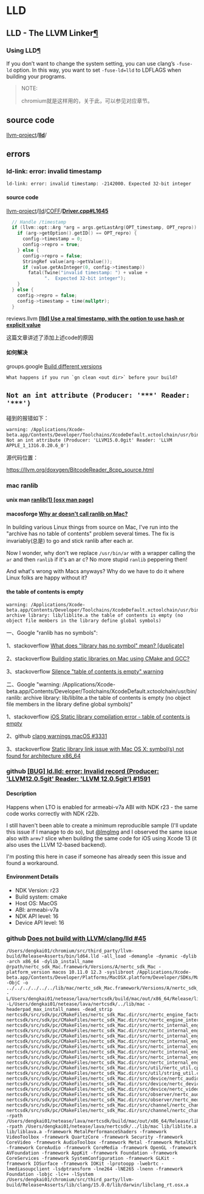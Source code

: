 # LLD

## LLD - The LLVM Linker[¶](https://lld.llvm.org/#lld-the-llvm-linker)

### Using LLD[¶](https://lld.llvm.org/#using-lld)

If you don’t want to change the system setting, you can use clang’s `-fuse-ld` option. In this way, you want to set `-fuse-ld=lld` to LDFLAGS when building your programs.

> NOTE:
>
> chromium就是这样用的，关于此，可以参见对应章节。
>
> 

## source code

[llvm-project](https://github.com/llvm/llvm-project)/[**lld**](https://github.com/llvm/llvm-project/tree/main/lld)/



## errors

### ld-link: error: invalid timestamp

```
ld-link: error: invalid timestamp: -2142000. Expected 32-bit integer
```

#### source code

[llvm-project](https://github.com/llvm/llvm-project)/[lld](https://github.com/llvm/llvm-project/tree/main/lld)/[COFF](https://github.com/llvm/llvm-project/tree/main/lld/COFF)/[**Driver.cpp#L1645**](https://github.com/llvm/llvm-project/blob/main/lld/COFF/Driver.cpp#L1645)

```c++
  // Handle /timestamp
  if (llvm::opt::Arg *arg = args.getLastArg(OPT_timestamp, OPT_repro)) {
    if (arg->getOption().getID() == OPT_repro) {
      config->timestamp = 0;
      config->repro = true;
    } else {
      config->repro = false;
      StringRef value(arg->getValue());
      if (value.getAsInteger(0, config->timestamp))
        fatal(Twine("invalid timestamp: ") + value +
              ".  Expected 32-bit integer");
    }
  } else {
    config->repro = false;
    config->timestamp = time(nullptr);
  }
```



reviews.llvm [**[lld] Use a real timestamp, with the option to use hash or explicit value**](https://reviews.llvm.org/D46966)

这篇文章讲述了添加上述code的原因



#### 如何解决

groups.google [Build different versions](https://groups.google.com/a/chromium.org/g/chromium-dev/c/FPwgrwOOsds)

```
What happens if you run `gn clean <out dir>` before your build?
```



## `Not an int attribute (Producer: '***' Reader: '***')`

碰到的报错如下：

```
warning: /Applications/Xcode-beta.app/Contents/Developer/Toolchains/XcodeDefault.xctoolchain/usr/bin/ranlib: Not an int attribute (Producer: 'LLVM15.0.0git' Reader: 'LLVM APPLE_1_1316.0.20.6_0')
```

源代码位置：

https://llvm.org/doxygen/BitcodeReader_8cpp_source.html







### mac ranlib

#### unix man [ranlib(1) [osx man page]](https://www.unix.com/man-page/osx/1/ranlib/)



#### macosforge [Why ar doesn't call ranlib on Mac?](https://macports-users.macosforge.narkive.com/Wa9Zfepg/why-ar-doesn-t-call-ranlib-on-mac)

In building various Linux things from source on Mac, I've run into the "archive has no table of contents" problem several times. The fix is invariably(总是) to go and stick ranlib after each ar.

Now I wonder, why don't we replace `/usr/bin/ar` with a wrapper calling the `ar` and then `ranlib` if it's an ar c? No more stupid `ranlib` peppering then!

And what's wrong with Macs anyways? Why do we have to do it where Linux folks are happy without it?

#### the table of contents is empty

```
warning: /Applications/Xcode-beta.app/Contents/Developer/Toolchains/XcodeDefault.xctoolchain/usr/bin/ranlib: archive library: lib/liblite.a the table of contents is empty (no object file members in the library define global symbols)

```

一、Google "ranlib has no symbols":

1、stackoverflow [What does "library has no symbol" mean? [duplicate]](https://stackoverflow.com/questions/44124219/what-does-library-has-no-symbol-mean)

2、stackoverflow [Building static libraries on Mac using CMake and GCC?](https://stackoverflow.com/questions/4929255/building-static-libraries-on-mac-using-cmake-and-gcc)

3、stackoverflow [Silence "table of contents is empty" warning](https://stackoverflow.com/questions/27602998/silence-table-of-contents-is-empty-warning)

二、Google "warning: /Applications/Xcode-beta.app/Contents/Developer/Toolchains/XcodeDefault.xctoolchain/usr/bin/ranlib: archive library: lib/liblite.a the table of contents is empty (no object file members in the library define global symbols)"

1、stackoverflow [iOS Static library compilation error - table of contents is empty](https://stackoverflow.com/questions/24750156/ios-static-library-compilation-error-table-of-contents-is-empty)

2、github [clang warnings macOS #3331](https://github.com/widelands/widelands/issues/3331)

3、stackoverflow [Static library link issue with Mac OS X: symbol(s) not found for architecture x86_64](https://stackoverflow.com/questions/30948807/static-library-link-issue-with-mac-os-x-symbols-not-found-for-architecture-x8)



### github [[BUG] ld.lld: error: Invalid record (Producer: 'LLVM12.0.5git' Reader: 'LLVM 12.0.5git') #1591](https://github.com/android/ndk/issues/1591)

#### Description

Happens when LTO is enabled for armeabi-v7a ABI with NDK r23 - the same code works correctly with NDK r22b.

I still haven't been able to create a minimum reproducible sample (I'll update this issue if I manage to do so), but [@lmglmg](https://github.com/lmglmg) and I observed the same issue also with `armv7` slice when building the same code for iOS using Xcode 13 (it also uses the LLVM 12-based backend).

I'm posting this here in case if someone has already seen this issue and found a workaround.

#### Environment Details

- NDK Version: r23
- Build system: cmake
- Host OS: MacOS
- ABI: armeabi-v7a
- NDK API level: 16
- Device API level: 16







### github [Does not build with LLVM/clang/lld #45](https://github.com/libpwquality/libpwquality/issues/45)



```
/Users/dengkai01/chromium/src/third_party/llvm-build/Release+Asserts/bin/ld64.lld -all_load -demangle -dynamic -dylib -arch x86_64 -dylib_install_name @rpath/nertc_sdk_Mac.framework/Versions/A/nertc_sdk_Mac -platform_version macos 10.11.0 12.3 -syslibroot /Applications/Xcode-beta.app/Contents/Developer/Platforms/MacOSX.platform/Developer/SDKs/MacOSX12.3.sdk -ObjC -o ../../../../../../lib/mac/nertc_sdk_Mac.framework/Versions/A/nertc_sdk_Mac -L/Users/dengkai01/netease/lava/nertcsdk/build/mac/out/x86_64/Release/lib -L/Users/dengkai01/netease/lava/nertcsdk/../lib/mac -headerpad_max_install_names -dead_strip nertcsdk/src/sdk/pc/CMakeFiles/nertc_sdk_Mac.dir/src/nertc_engine_factory.cpp.o nertcsdk/src/sdk/pc/CMakeFiles/nertc_sdk_Mac.dir/src/nertc_engine_interface_impl.cpp.o nertcsdk/src/sdk/pc/CMakeFiles/nertc_sdk_Mac.dir/src/nertc_internal_engine.cpp.o nertcsdk/src/sdk/pc/CMakeFiles/nertc_sdk_Mac.dir/src/nertc_internal_engine_audio.cpp.o nertcsdk/src/sdk/pc/CMakeFiles/nertc_sdk_Mac.dir/src/nertc_internal_engine_audio_mix.cpp.o nertcsdk/src/sdk/pc/CMakeFiles/nertc_sdk_Mac.dir/src/nertc_internal_engine_live.cpp.o nertcsdk/src/sdk/pc/CMakeFiles/nertc_sdk_Mac.dir/src/nertc_internal_engine_screencapture.cpp.o nertcsdk/src/sdk/pc/CMakeFiles/nertc_sdk_Mac.dir/src/nertc_internal_engine_sink.cpp.o nertcsdk/src/sdk/pc/CMakeFiles/nertc_sdk_Mac.dir/src/nertc_internal_engine_video.cpp.o nertcsdk/src/sdk/pc/CMakeFiles/nertc_sdk_Mac.dir/src/nertc_internal_engine_widget.cpp.o nertcsdk/src/sdk/pc/CMakeFiles/nertc_sdk_Mac.dir/src/util/nertc_util.cpp.o nertcsdk/src/sdk/pc/CMakeFiles/nertc_sdk_Mac.dir/src/util/string_util.cpp.o nertcsdk/src/sdk/pc/CMakeFiles/nertc_sdk_Mac.dir/src/device/nertc_audio_device_manager_impl.cpp.o nertcsdk/src/sdk/pc/CMakeFiles/nertc_sdk_Mac.dir/src/device/nertc_device_info.cc.o nertcsdk/src/sdk/pc/CMakeFiles/nertc_sdk_Mac.dir/src/device/nertc_video_device_manager_impl.cpp.o nertcsdk/src/sdk/pc/CMakeFiles/nertc_sdk_Mac.dir/src/observer/nertc_audio_frame_observer.cpp.o nertcsdk/src/sdk/pc/CMakeFiles/nertc_sdk_Mac.dir/src/observer/nertc_media_stats_observer.cpp.o nertcsdk/src/sdk/pc/CMakeFiles/nertc_sdk_Mac.dir/src/channel/nertc_channel_bridge_sink.cpp.o nertcsdk/src/sdk/pc/CMakeFiles/nertc_sdk_Mac.dir/src/channel/nertc_channel_impl.cpp.o -rpath /Users/dengkai01/netease/lava/nertcsdk/build/mac/out/x86_64/Release/lib -rpath /Users/dengkai01/netease/lava/nertcsdk/../lib/mac lib/liblite.a lib/liblava.a -framework MetalPerformanceShaders -framework VideoToolbox -framework QuartzCore -framework Security -framework CoreVideo -framework AudioToolbox -framework Metal -framework MetalKit -framework CoreAudio -framework CoreMedia -framework OpenGL -framework AVFoundation -framework AppKit -framework Foundation -framework CoreServices -framework SystemConfiguration -framework GLKit -framework IOSurface -framework IOKit -lprotoopp -lwebrtc -lmediasoupclient -lsdptransform -lne264 -lNE265 -lnenn -framework Foundation -lobjc -lc++ -lSystem /Users/dengkai01/chromium/src/third_party/llvm-build/Release+Asserts/lib/clang/15.0.0/lib/darwin/libclang_rt.osx.a
```

